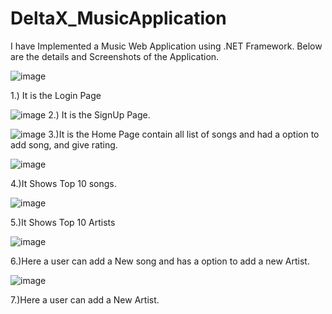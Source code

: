 # DeltaX_MusicApplication

I have Implemented a Music Web Application using .NET Framework. Below are the details and Screenshots of the Application.

![image](https://user-images.githubusercontent.com/62744238/178561281-894d838e-6727-44f6-bb99-d666dbac2ec1.png)

1.) It is the Login Page

![image](https://user-images.githubusercontent.com/62744238/178561571-f26e9578-0609-43e9-bc72-f044e9218712.png)
2.) It is the SignUp Page.

![image](https://user-images.githubusercontent.com/62744238/178561743-532b4d05-6670-4273-9c2e-52dcf8746dac.png)
3.)It is the Home Page contain all list of songs and had a option to add song, and give rating.

![image](https://user-images.githubusercontent.com/62744238/178561934-f586d5a9-bb15-49d4-9e1a-1b723cad6143.png)

4.)It Shows Top 10 songs.

![image](https://user-images.githubusercontent.com/62744238/178562035-99570103-18ed-4aab-9e24-c384c0c9d1b4.png)

5.)It Shows Top 10 Artists

![image](https://user-images.githubusercontent.com/62744238/178562116-ace2ccb2-cd25-4ac7-8645-b6d7d942cb8b.png)

6.)Here a user can add a New song and has a option to add a new Artist.

![image](https://user-images.githubusercontent.com/62744238/178562289-44e6ee45-ee8c-4cdd-83b0-b11a5c414d2d.png)

7.)Here a user can add a New Artist.

